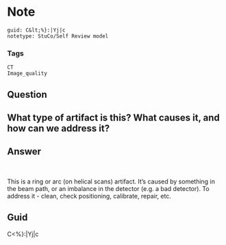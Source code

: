 # Note
```
guid: C&lt;%}:|Yj|c
notetype: StuCo/Self Review model
```

### Tags
```
CT
Image_quality
```

## Question
<h2>What type of artifact is this? What causes it, and how can we address it?</h2>

## Answer
<section>
<p><img alt="" src="BC2AB974-48A5-464D-8407-58BB53F2B612.png"/>
<img alt="" src="CF4CB3AB-839A-4713-A528-3880319974EE.png"/></p>
<p>This is a ring or arc (on helical scans) artifact. It’s caused by something in the beam path, or an imbalance in the detector (e.g. a bad detector). To address it - clean, check positioning, calibrate, repair, etc.</p>


</section>

## Guid
C<%}:|Yj|c
